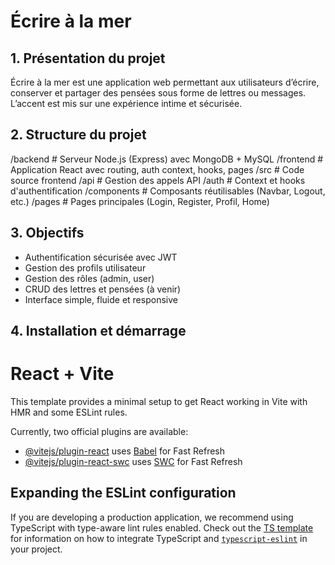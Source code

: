 # Écrire à la mer

## 1. Présentation du projet

Écrire à la mer est une application web permettant aux utilisateurs d’écrire, conserver et partager des pensées sous forme de lettres ou messages. L’accent est mis sur une expérience intime et sécurisée.

## 2. Structure du projet

/backend # Serveur Node.js (Express) avec MongoDB + MySQL
/frontend # Application React avec routing, auth context, hooks, pages
/src # Code source frontend
/api # Gestion des appels API
/auth # Context et hooks d'authentification
/components # Composants réutilisables (Navbar, Logout, etc.)
/pages # Pages principales (Login, Register, Profil, Home)

## 3. Objectifs

- Authentification sécurisée avec JWT  
- Gestion des profils utilisateur  
- Gestion des rôles (admin, user)  
- CRUD des lettres et pensées (à venir)  
- Interface simple, fluide et responsive  

## 4. Installation et démarrage


# React + Vite

This template provides a minimal setup to get React working in Vite with HMR and some ESLint rules.

Currently, two official plugins are available:

- [@vitejs/plugin-react](https://github.com/vitejs/vite-plugin-react/blob/main/packages/plugin-react) uses [Babel](https://babeljs.io/) for Fast Refresh
- [@vitejs/plugin-react-swc](https://github.com/vitejs/vite-plugin-react/blob/main/packages/plugin-react-swc) uses [SWC](https://swc.rs/) for Fast Refresh

## Expanding the ESLint configuration

If you are developing a production application, we recommend using TypeScript with type-aware lint rules enabled. Check out the [TS template](https://github.com/vitejs/vite/tree/main/packages/create-vite/template-react-ts) for information on how to integrate TypeScript and [`typescript-eslint`](https://typescript-eslint.io) in your project.
